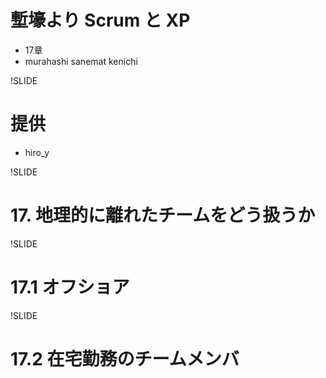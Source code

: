 # 塹壕より Scrum と XP
- 17章
- murahashi sanemat kenichi

!SLIDE
# 提供
- hiro_y

!SLIDE
# 17. 地理的に離れたチームをどう扱うか

!SLIDE
# 17.1 オフショア

!SLIDE
# 17.2 在宅勤務のチームメンバ
